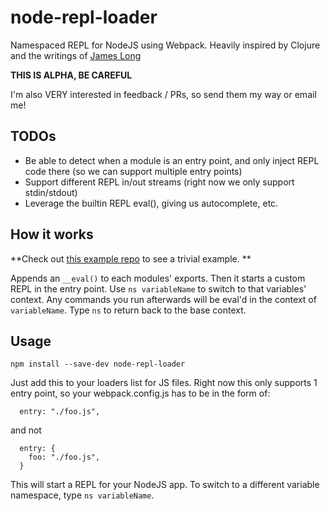 # node-repl-loader
Namespaced REPL for NodeJS using Webpack. Heavily inspired by Clojure and the writings of [James Long](http://jlongster.com/)

**THIS IS ALPHA, BE CAREFUL**

I'm also VERY interested in feedback / PRs, so send them my way or email me!

## TODOs
* Be able to detect when a module is an entry point, and only inject REPL code there (so we can support multiple entry points)
* Support different REPL in/out streams (right now we only support stdin/stdout)
* Leverage the builtin REPL eval(), giving us autocomplete, etc.

## How it works
**Check out [this example repo](https://github.com/chrishowes/node-repl-loader-example) to see a trivial example. **

Appends an `__eval()` to each modules' exports. Then it starts a custom REPL in the entry point. Use `ns variableName` to switch to that variables' context. Any commands you run afterwards will be eval'd in the context of `variableName`. Type `ns` to return back to the base context.



## Usage

`npm install --save-dev node-repl-loader`

Just add this to your loaders list for JS files. Right now this only supports 1 entry point, so your webpack.config.js has to be in the form of:
```
  entry: "./foo.js",
```
and not
```
  entry: {
    foo: "./foo.js",
  }
```

This will start a REPL for your NodeJS app. To switch to a different variable namespace, type `ns variableName`.
